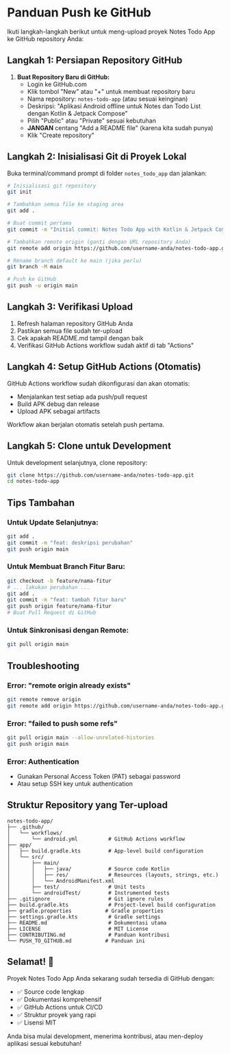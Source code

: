 # Panduan Push ke GitHub

Ikuti langkah-langkah berikut untuk meng-upload proyek Notes Todo App ke GitHub repository Anda:

## Langkah 1: Persiapan Repository GitHub

1. **Buat Repository Baru di GitHub:**
   - Login ke GitHub.com
   - Klik tombol "New" atau "+" untuk membuat repository baru
   - Nama repository: `notes-todo-app` (atau sesuai keinginan)
   - Deskripsi: "Aplikasi Android offline untuk Notes dan Todo List dengan Kotlin & Jetpack Compose"
   - Pilih "Public" atau "Private" sesuai kebutuhan
   - **JANGAN** centang "Add a README file" (karena kita sudah punya)
   - Klik "Create repository"

## Langkah 2: Inisialisasi Git di Proyek Lokal

Buka terminal/command prompt di folder `notes_todo_app` dan jalankan:

```bash
# Inisialisasi git repository
git init

# Tambahkan semua file ke staging area
git add .

# Buat commit pertama
git commit -m "Initial commit: Notes Todo App with Kotlin & Jetpack Compose"

# Tambahkan remote origin (ganti dengan URL repository Anda)
git remote add origin https://github.com/username-anda/notes-todo-app.git

# Rename branch default ke main (jika perlu)
git branch -M main

# Push ke GitHub
git push -u origin main
```

## Langkah 3: Verifikasi Upload

1. Refresh halaman repository GitHub Anda
2. Pastikan semua file sudah ter-upload
3. Cek apakah README.md tampil dengan baik
4. Verifikasi GitHub Actions workflow sudah aktif di tab "Actions"

## Langkah 4: Setup GitHub Actions (Otomatis)

GitHub Actions workflow sudah dikonfigurasi dan akan otomatis:
- Menjalankan test setiap ada push/pull request
- Build APK debug dan release
- Upload APK sebagai artifacts

Workflow akan berjalan otomatis setelah push pertama.

## Langkah 5: Clone untuk Development

Untuk development selanjutnya, clone repository:

```bash
git clone https://github.com/username-anda/notes-todo-app.git
cd notes-todo-app
```

## Tips Tambahan

### Untuk Update Selanjutnya:
```bash
git add .
git commit -m "feat: deskripsi perubahan"
git push origin main
```

### Untuk Membuat Branch Fitur Baru:
```bash
git checkout -b feature/nama-fitur
# ... lakukan perubahan ...
git add .
git commit -m "feat: tambah fitur baru"
git push origin feature/nama-fitur
# Buat Pull Request di GitHub
```

### Untuk Sinkronisasi dengan Remote:
```bash
git pull origin main
```

## Troubleshooting

### Error: "remote origin already exists"
```bash
git remote remove origin
git remote add origin https://github.com/username-anda/notes-todo-app.git
```

### Error: "failed to push some refs"
```bash
git pull origin main --allow-unrelated-histories
git push origin main
```

### Error: Authentication
- Gunakan Personal Access Token (PAT) sebagai password
- Atau setup SSH key untuk authentication

## Struktur Repository yang Ter-upload

```
notes-todo-app/
├── .github/
│   └── workflows/
│       └── android.yml          # GitHub Actions workflow
├── app/
│   ├── build.gradle.kts         # App-level build configuration
│   └── src/
│       ├── main/
│       │   ├── java/            # Source code Kotlin
│       │   ├── res/             # Resources (layouts, strings, etc.)
│       │   └── AndroidManifest.xml
│       ├── test/                # Unit tests
│       └── androidTest/         # Instrumented tests
├── .gitignore                   # Git ignore rules
├── build.gradle.kts             # Project-level build configuration
├── gradle.properties           # Gradle properties
├── settings.gradle.kts          # Gradle settings
├── README.md                    # Dokumentasi utama
├── LICENSE                      # MIT License
├── CONTRIBUTING.md              # Panduan kontribusi
└── PUSH_TO_GITHUB.md           # Panduan ini
```

## Selamat! 🎉

Proyek Notes Todo App Anda sekarang sudah tersedia di GitHub dengan:
- ✅ Source code lengkap
- ✅ Dokumentasi komprehensif
- ✅ GitHub Actions untuk CI/CD
- ✅ Struktur proyek yang rapi
- ✅ Lisensi MIT

Anda bisa mulai development, menerima kontribusi, atau men-deploy aplikasi sesuai kebutuhan!

